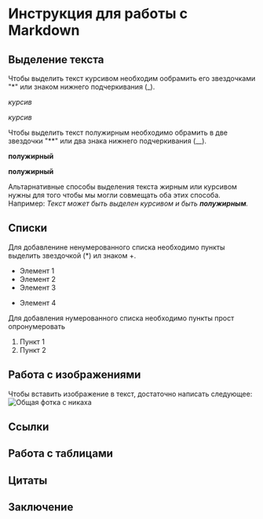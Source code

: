 # Инструкция для работы с Markdown

## Выделение текста

Чтобы выделить текст курсивом необходим ообрамить его звездочками "*" или знаком нижнего подчеркивания (_).

_курсив_

*курсив* 

Чтобы выделить текст полужирным необходимо обрамить в две звездочки "**" или два знака нижнего подчеркивания (__).

__полужирный__

**полужирный**

Альтарнативные способы выделения текста жирным или курсивом нужны для того чтобы мы могли совмещать оба этих способа. Например: _Текст может быть выделен курсивом и быть **полужирным**._ 


## Списки


Для добавленине ненумерованного списка необходимо пункты выделить звездочкой (*) ил знаком +.

* Элемент 1
* Элемент 2
* Элемент 3
+ Элемент 4


Для добавления нумерованного списка необходимо пункты прост опронумеровать

1. Пункт 1
2. Пункт 2


## Работа с изображениями
Чтобы вставить изображение в текст, достаточно написать следующее:
![Общая фотка с никаха](2021-08-28_13-13-30_00085.jpg)
## Сcылки

## Работа с таблицами

## Цитаты

## Заключение